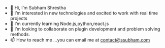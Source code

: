 - 👋 Hi, I’m Subham Shrestha
- 👀 I’m interested in new technologies and excited to work with real time projects
- 🌱 I’m currently learning Node.js,python,react.js
- 💞️ I’m looking to collaborate on plugin development and problem solving methods.
- 📫 How to reach me ...you can email me at contact@ssubham.com

<!---
bittuPress/bittuPress is a ✨ special ✨ repository because its `README.md` (this file) appears on your GitHub profile.
You can click the Preview link to take a look at your changes.
--->
